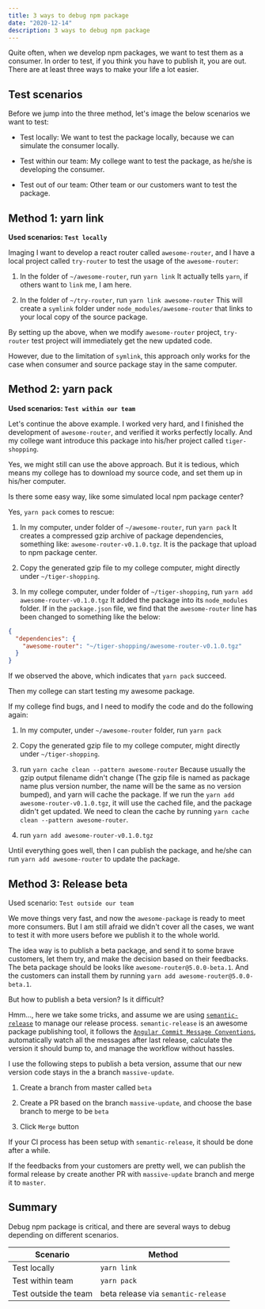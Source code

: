 ```yaml
---
title: 3 ways to debug npm package 
date: "2020-12-14"
description: 3 ways to debug npm package 
---
```


Quite often, when we develop npm packages, we want to test them as a consumer. In order to test, if you think you have to publish it, you are out. There are at least three ways to make your life a lot easier.

## Test scenarios

Before we jump into the three method, let's image the below scenarios we want to test:

- Test locally: We want to test the package locally, because we can simulate the consumer locally.

- Test within our team: My college want to test the package, as he/she is developing the consumer.

- Test out of our team: Other team or our customers want to test the package.

## Method 1: yarn link

**Used scenarios: `Test locally`**

Imaging I want to develop a react router called `awesome-router`, and I have a local project called `try-router` to test the usage of the `awesome-router`:

1. In the folder of `~/awesome-router`, run `yarn link`
It actually tells `yarn`, if others want to `link` me, I am here.

2. In the folder of `~/try-router`, run `yarn link awesome-router`
This will create a `symlink` folder under `node_modules/awesome-router` that links to your local copy of the source package.

By setting up the above, when we modify `awesome-router` project, `try-router` test project will immediately get the new updated code.

However, due to the limitation of `symlink`, this approach only works for the case when consumer and source package stay in the same computer.

## Method 2: yarn pack

**Used scenarios: `Test within our team`**

Let's continue the above example. I worked very hard, and I finished the development of `awesome-router`, and verified it works perfectly locally. And my college want introduce this package into his/her project called `tiger-shopping`.

Yes, we might still can use the above approach. But it is tedious, which means my college has to download my source code, and set them up in his/her computer.

Is there some easy way, like some simulated local npm package center?

Yes, `yarn pack` comes to rescue:

1. In my computer, under folder of `~/awesome-router`, run `yarn pack`
  It creates a compressed gzip archive of package dependencies, something like: `awesome-router-v0.1.0.tgz`. It is the package that upload to npm package center.

2. Copy the generated gzip file to my college computer, might directly under `~/tiger-shopping`.

3. In my college computer, under folder of `~/tiger-shopping`, run `yarn add awesome-router-v0.1.0.tgz`
   It added the package into its `node_modules` folder. If in the `package.json` file, we find that the `awesome-router` line has been changed to something like the below:

```json
{
  "dependencies": {
    "awesome-router": "~/tiger-shopping/awesome-router-v0.1.0.tgz"
  }
}
```

If we observed the above, which indicates that `yarn pack` succeed.

Then my college can start testing my awesome package.

If my college find bugs, and I need to modify the code and do the following again:

1. In my computer, under `~/awesome-router` folder, run `yarn pack`

2. Copy the generated gzip file to my college computer, might directly under `~/tiger-shopping`.

3. run `yarn cache clean --pattern awesome-router` 
   Because usually the gzip output filename didn't change (The gzip file is named as package name plus version number, the name will be the same as no version bumped), and yarn will cache the package. If we run the `yarn add awesome-router-v0.1.0.tgz`, it will use the cached file, and the package didn't get updated. We need to clean the cache by running `yarn cache clean --pattern awesome-router`.

4. run `yarn add awesome-router-v0.1.0.tgz`

Until everything goes well, then I can publish the package, and he/she can run `yarn add awesome-router` to update the package.

## Method 3: Release beta

Used scenario: `Test outside our team`

We move things very fast, and now the `awesome-package` is ready to meet more consumers. But I am still afraid we didn't cover all the cases, we want to test it with more users before we publish it to the whole world.

The idea way is to publish a beta package, and send it to some brave customers, let them try, and make the decision based on their feedbacks. The beta package should be looks like `awesome-router@5.0.0-beta.1`. And the customers can install them by running `yarn add awesome-router@5.0.0-beta.1`.

But how to publish a beta version? Is it difficult?

Hmm..., here we take some tricks, and assume we are using [`semantic-release`](https://github.com/semantic-release/semantic-release) to manage our release process.
`semantic-release` is an awesome package publishing tool, it follows the [`Angular Commit Message Conventions`](https://github.com/angular/angular.js/blob/master/DEVELOPERS.md#-git-commit-guidelines), automatically watch all the messages after last release, calculate the version it should bump to, and manage the workflow without hassles.

I use the following steps to publish a beta version, assume that our new version code stays in the a branch `massive-update`.

1. Create a branch from master called `beta`

2. Create a PR based on the branch `massive-update`, and choose the base branch to merge to be `beta`

3. Click `Merge` button

If your CI process has been setup with `semantic-release`, it should be done after a while.

If the feedbacks from your customers are pretty well, we can publish the formal release by create another PR with `massive-update` branch and merge it to `master`.

## Summary

Debug npm package is critical, and there are several ways to debug depending on different scenarios.

| Scenario              | Method                              |
| --------------------- | ----------------------------------- |
| Test locally          | `yarn link`                         |
| Test within team      | `yarn pack`                         |
| Test outside the team | beta release via `semantic-release` |
